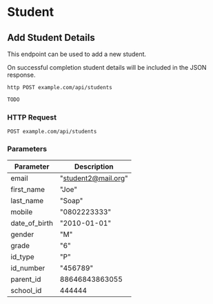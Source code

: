 # Student

## Add Student Details
This endpoint can be used to add a new student.

On successful completion student details will be included in the JSON response.
 
```shell
http POST example.com/api/students
```

```javascript
TODO
```

### HTTP Request

`POST example.com/api/students`

### Parameters

Parameter | Description
--------- | -----------
email | "student2@mail.org"
first_name | "Joe"
last_name | "Soap"
mobile | "0802223333"
date_of_birth | "2010-01-01"
gender | "M"
grade | "6"
id_type | "P"
id_number | "456789"
parent_id | 88646843863055
school_id | 444444
